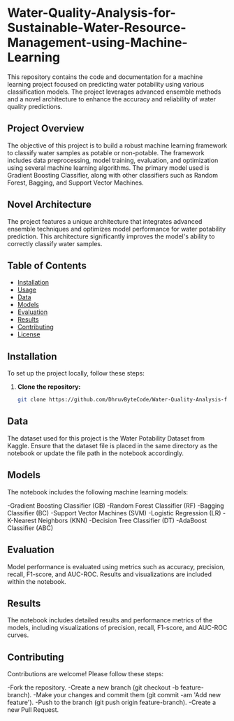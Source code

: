 # Water-Quality-Analysis-for-Sustainable-Water-Resource-Management-using-Machine-Learning
This repository contains the code and documentation for a machine learning project focused on predicting water potability using various classification models. The project leverages advanced ensemble methods and a novel architecture to enhance the accuracy and reliability of water quality predictions.

## Project Overview

The objective of this project is to build a robust machine learning framework to classify water samples as potable or non-potable. The framework includes data preprocessing, model training, evaluation, and optimization using several machine learning algorithms. The primary model used is Gradient Boosting Classifier, along with other classifiers such as Random Forest, Bagging, and Support Vector Machines.

## Novel Architecture

The project features a unique architecture that integrates advanced ensemble techniques and optimizes model performance for water potability prediction. This architecture significantly improves the model's ability to correctly classify water samples.

## Table of Contents

- [Installation](#installation)
- [Usage](#usage)
- [Data](#data)
- [Models](#models)
- [Evaluation](#evaluation)
- [Results](#results)
- [Contributing](#contributing)
- [License](#license)

## Installation

To set up the project locally, follow these steps:

1. **Clone the repository:**

   ```bash
   git clone https://github.com/DhruvByteCode/Water-Quality-Analysis-for-Sustainable-Water-Resource-Management-using-Machine-Learning.git

## Data
The dataset used for this project is the Water Potability Dataset from Kaggle. Ensure that the dataset file is placed in the same directory as the notebook or update the file path in the notebook accordingly.

## Models
The notebook includes the following machine learning models:

-Gradient Boosting Classifier (GB)
-Random Forest Classifier (RF)
-Bagging Classifier (BC)
-Support Vector Machines (SVM)
-Logistic Regression (LR)
-K-Nearest Neighbors (KNN)
-Decision Tree Classifier (DT)
-AdaBoost Classifier (ABC)

## Evaluation
Model performance is evaluated using metrics such as accuracy, precision, recall, F1-score, and AUC-ROC. Results and visualizations are included within the notebook.

## Results
The notebook includes detailed results and performance metrics of the models, including visualizations of precision, recall, F1-score, and AUC-ROC curves.

## Contributing
Contributions are welcome! Please follow these steps:

-Fork the repository.
-Create a new branch (git checkout -b feature-branch).
-Make your changes and commit them (git commit -am 'Add new feature').
-Push to the branch (git push origin feature-branch).
-Create a new Pull Request.


